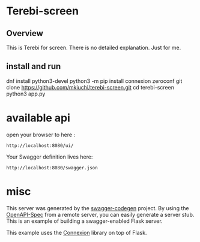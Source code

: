 # Terebi-screen

## Overview
This is Terebi for screen. There is no detailed explanation. Just for me.

## install and run

dnf install python3-devel
python3 -m pip install connexion zeroconf
git clone https://github.com/mkiuchi/terebi-screen.git
cd terebi-screen
python3 app.py

# available api

open your browser to here :

```
http://localhost:8080/ui/
```

Your Swagger definition lives here:

```
http://localhost:8080/swagger.json
```

# misc

This server was generated by the [swagger-codegen](https://github.com/swagger-api/swagger-codegen) project. By using the
[OpenAPI-Spec](https://github.com/swagger-api/swagger-core/wiki) from a remote server, you can easily generate a server stub.  This is an example of building a swagger-enabled Flask server.

This example uses the [Connexion](https://github.com/zalando/connexion) library on top of Flask.
